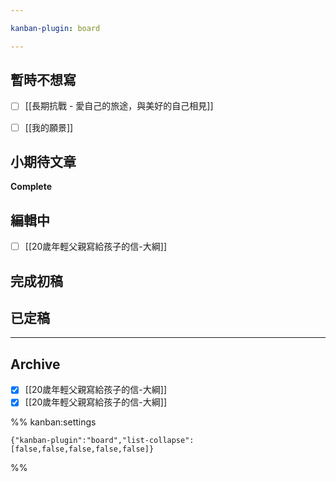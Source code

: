 ```yaml
---

kanban-plugin: board

---
```


## 暫時不想寫

- [ ] [[長期抗戰 - 愛自己的旅途，與美好的自己相見]]
- [ ] [[我的願景]]


## 小期待文章

**Complete**


## 編輯中

- [ ] [[20歲年輕父親寫給孩子的信-大綱]]


## 完成初稿



## 已定稿



***

## Archive

- [x] [[20歲年輕父親寫給孩子的信-大綱]]
- [x] [[20歲年輕父親寫給孩子的信-大綱]]

%% kanban:settings
```
{"kanban-plugin":"board","list-collapse":[false,false,false,false,false]}
```
%%